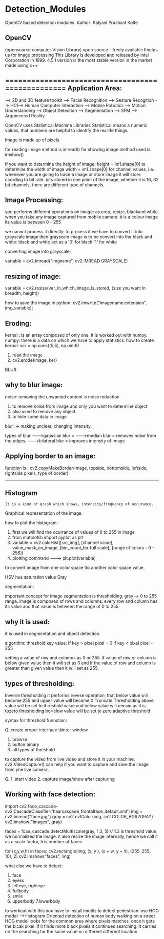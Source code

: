# Detection_Modules
OpenCV based detection modules. 
Author: Kalyani Prashant Kolte

  OpenCV
---------------
(opensource computer Vision Library)
open source - freely available
Ithelps us for image processing
This Library is developed and released by Intel Corporation in 1999.
4.5.1 version is the most stable version in the market
made using c++

=================================================
  Application Area:
-----------------------

--> 2D and 3D feature toolkit
--> Facial Recognition
--> Gesture Recogition
--> HCI--> Human Computer Interaction
--> Mobile Robotics
--> Motion Understanding
--> Object Detection
--> Segmentation
--> SFM
--> Argumented Reality

OpenCV uses Statistical Machine Libraries
Statistical means a numeric values, that numbers are helpful to identify the reallife things.


Image is made up of pixels.

for reading image method is imread()
for showing image method used is imshow()

if you want to determine the height of image:
height = im1.shape[0]
to determine the width of image
width = im1.shape[0]
for channel values, i.e. whenever you are going to trace a image or store image it will store ccording to bit rate.
bits stored in one point of the image, whether it is 16, 32 bit channels. there are different type of channels.


Image Processing:
-------------------------
you performs different operations on image: as crop, resize, blackand white.
when you take any image captured from mobile camera:
it is a colour image
its value is between 0 - 255

we cannot process it directly:
to process it we have to convert it into grayscale image
then grayscale image is to be convert into the black and white:
black and white act as a 
'0' for black
'1' for white

converting image into grayscale:

variable = cv2.imread("imgname", cv2.IMREAD GRAYSCALE)

resizing of image:
---------------------
variable = cv2.resize(var_in_which_image_is_stored, (size you want in breadth, height))

how to save the image in python:
cv2.imwrite("imagename.extension", img_variable);


  Eroding:
-------------

kernal : is an array composed of only one, it is worked out with numpy.
numpy:
	there is a data on which we have to apply statistics.
how to create kernal: 
var = np.ones((5,5), np.uint8)

1. read the image
2. cv2.erode(image, ker)

BLUR:

why to blur image:
---------------------------
noise:
removing the unwanted content is noise reduction.
1. to remove noise from image and only you want to determine object
2. also used to remove any object.
3. to hide some data in image

blur :-> making unclear, changing intensity.

types of blur
 --->gaussian blur = 
 --->median blur = removes noise from the edges.
 --->bilateral blur = improves intensity of image


Applying border to an image:
---------------------------------
function is :
cv2.copyMakeBorder(image, topside, bottomside, leftside, rightside pixels, type of border)

----------------
  Histogram
----------------
	It is a kind of graph which shows, intensity/frequency of occurance.
Graphical representation of the image.

how to plot the histogram:
1) first we will find the ocurrance of values of 0 to 255 in image
1) from matplotlib import pyplot as plt
2) variable = cv2.calcHist([src_img], [channel value], value_mask_on_image, [bin_count_for full scale], [range of colors - 0 - 256])
3) plotting command ---> plt.plot(variable)


to convert image from one color space tto another color space value.

HSV hue saturation value
Gray


segmentation:

important concept for image segmentation is thresholding.
grey--> 0 to 255 range.
image is composed of rows and columns. every row and column has its value and that value is between the range of 0 to 255.

 why it is used:
-----------------
it is used in segmentation and object detection.

algorithm:
threshold key value;
if  key > pixel
pixel = 0
if key < pixel
pixel = 255

setting a value of row and columns as 0 or 255. 
if value of row or column is below given value then it will set as 0
and if the value of row and column is greater than given value then it will set as 255.

  types of thresholding:
----------------------------
Inverse thresholding
	it performs revese operation, that below value will become:255 and upper value will become 0
Truncate Thresholding
	above value will be set to threshold value and below value will remain as it is.
tozero thresholding
	bo=elow value will be set to zero
adaptive threshold

syntax for threshold funnction:


Q. create proper interface tkinter window
1. browse
1. button binary
2. all types of threshold 



to capture the video from live video and store it in your machine.
cv2.VideoCapture() can help
if you want to capture and save the image from yhe live camera.

Q.  1. start video
      2. capture image/show after capturing

 Working with face detection:
-----------------------------------

import cv2
face_cascade-cv2.CascadeClassifier('haarcascade_frontalface_default.xml')
img = cv2.imread("face.jpg")
gray = cv2.cvtColor(img, cv2.COLOR_BGR2GRAY)
cv2.imshow("images", gray)

faces = fcae_cascade.detectMultiscale(gray, 1.3, 5)  // 1.3 is threshold value. we normalized the image. it also resize the image internally, hence we call it as a scale factor,  5 is number of faces

for (x,y,w,h) in faces:
	cv2.rectangle(img, (x, y ), (x + w, y + h), (255, 255, 10), 2)
	cv2.imshow("faces", img)

what else we have to detect:
1. face
2. eyess
3. lefteye, righteye
4. fullbody
5. smile
6. upperbody
7.lowerbody

to workout with this you have to install imutils
to detect pedestrian:
use HOG model -->Histogram Oriented 
detection of human body walking on a street 
HOG model looks for the common area where pixels matches.
once it gets the blcak pixel. if it finds more black pixels it continues searching.
it carries on the searching for the same value on different different location.
